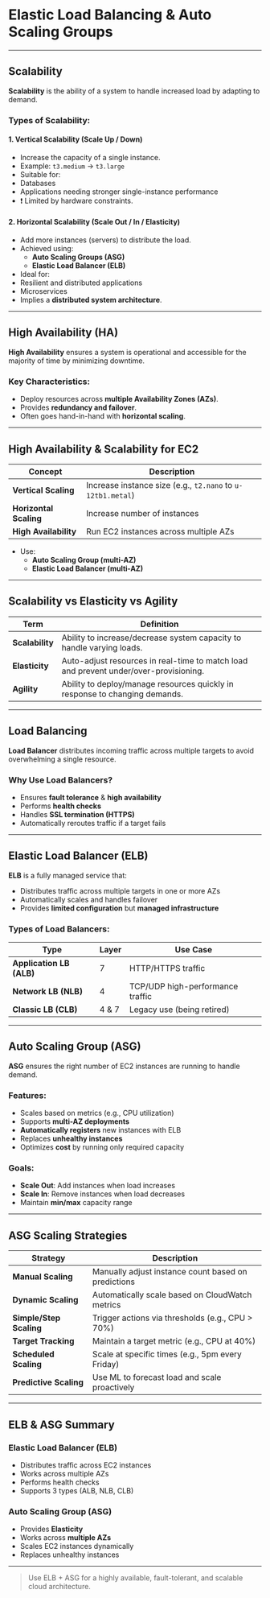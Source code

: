 # Elastic Load Balancing & Auto Scaling Groups

---

##  Scalability

**Scalability** is the ability of a system to handle increased load by adapting to demand.

### Types of Scalability:

#### 1. Vertical Scalability (Scale Up / Down)
- Increase the capacity of a single instance.
- Example: `t3.medium` → `t3.large`
-  Suitable for:
  - Databases
  - Applications needing stronger single-instance performance
- ❗ Limited by hardware constraints.

#### 2. Horizontal Scalability (Scale Out / In / Elasticity)
- Add more instances (servers) to distribute the load.
- Achieved using:
  - **Auto Scaling Groups (ASG)**
  - **Elastic Load Balancer (ELB)**
-  Ideal for:
  - Resilient and distributed applications
  - Microservices
- Implies a **distributed system architecture**.

---

##  High Availability (HA)

**High Availability** ensures a system is operational and accessible for the majority of time by minimizing downtime.

### Key Characteristics:
- Deploy resources across **multiple Availability Zones (AZs)**.
- Provides **redundancy and failover**.
- Often goes hand-in-hand with **horizontal scaling**.

---

##  High Availability & Scalability for EC2

| Concept           | Description |
|------------------|-------------|
| **Vertical Scaling** | Increase instance size (e.g., `t2.nano` to `u-12tb1.metal`) |
| **Horizontal Scaling** | Increase number of instances |
| **High Availability** | Run EC2 instances across multiple AZs |

- Use:
  - **Auto Scaling Group (multi-AZ)**
  - **Elastic Load Balancer (multi-AZ)**

---

##  Scalability vs Elasticity vs Agility

| Term         | Definition |
|--------------|------------|
| **Scalability** | Ability to increase/decrease system capacity to handle varying loads. |
| **Elasticity** | Auto-adjust resources in real-time to match load and prevent under/over-provisioning. |
| **Agility** | Ability to deploy/manage resources quickly in response to changing demands. |

---

##  Load Balancing

**Load Balancer** distributes incoming traffic across multiple targets to avoid overwhelming a single resource.

### Why Use Load Balancers?
- Ensures **fault tolerance** & **high availability**
- Performs **health checks**
- Handles **SSL termination (HTTPS)**
- Automatically reroutes traffic if a target fails

---

##  Elastic Load Balancer (ELB)

**ELB** is a fully managed service that:
- Distributes traffic across multiple targets in one or more AZs
- Automatically scales and handles failover
- Provides **limited configuration** but **managed infrastructure**

###  Types of Load Balancers:

| Type                    | Layer | Use Case |
|-------------------------|-------|----------|
| **Application LB (ALB)** | 7     | HTTP/HTTPS traffic |
| **Network LB (NLB)**     | 4     | TCP/UDP high-performance traffic |
| **Classic LB (CLB)**     | 4 & 7 | Legacy use (being retired) |

---

##  Auto Scaling Group (ASG)

**ASG** ensures the right number of EC2 instances are running to handle demand.

### Features:
- Scales based on metrics (e.g., CPU utilization)
- Supports **multi-AZ deployments**
- **Automatically registers** new instances with ELB
- Replaces **unhealthy instances**
- Optimizes **cost** by running only required capacity

### Goals:
-  **Scale Out**: Add instances when load increases
-  **Scale In**: Remove instances when load decreases
-  Maintain **min/max** capacity range

---

## ASG Scaling Strategies

| Strategy             | Description |
|----------------------|-------------|
| **Manual Scaling**       | Manually adjust instance count based on predictions |
| **Dynamic Scaling**      | Automatically scale based on CloudWatch metrics |
| **Simple/Step Scaling**  | Trigger actions via thresholds (e.g., CPU > 70%) |
| **Target Tracking**      | Maintain a target metric (e.g., CPU at 40%) |
| **Scheduled Scaling**    | Scale at specific times (e.g., 5pm every Friday) |
| **Predictive Scaling**   | Use ML to forecast load and scale proactively |

---

##  ELB & ASG Summary

###  Elastic Load Balancer (ELB)
- Distributes traffic across EC2 instances
- Works across multiple AZs
- Performs health checks
- Supports 3 types (ALB, NLB, CLB)

###  Auto Scaling Group (ASG)
- Provides **Elasticity**
- Works across **multiple AZs**
- Scales EC2 instances dynamically
- Replaces unhealthy instances

---
>  Use ELB + ASG for a highly available, fault-tolerant, and scalable cloud architecture.